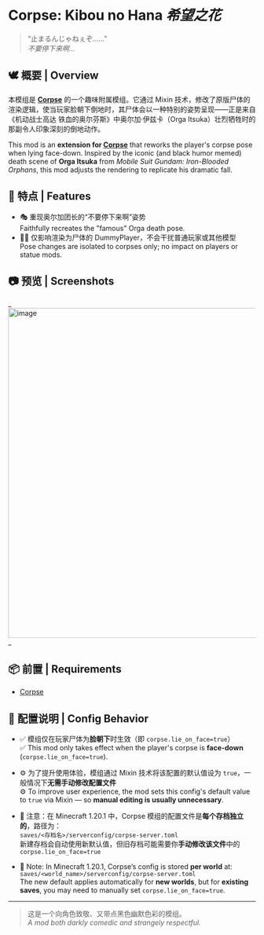 # Corpse: Kibou no Hana  _希望之花_


> “止まるんじゃねぇぞ……”  
> _不要停下来啊..._

## 🕊️ 概要 | Overview

本模组是 [**Corpse**](https://www.curseforge.com/minecraft/mc-mods/corpse) 的一个趣味附属模组。它通过 Mixin 技术，修改了原版尸体的渲染逻辑，使当玩家脸朝下倒地时，其尸体会以一种特别的姿势呈现——正是来自《机动战士高达 铁血的奥尔芬斯》中奥尔加·伊兹卡（Orga Itsuka）壮烈牺牲时的那副令人印象深刻的倒地动作。

This mod is an **extension for [Corpse](https://www.curseforge.com/minecraft/mc-mods/corpse)** that reworks the player's corpse pose when lying face-down. Inspired by the iconic (and black humor memed) death scene of **Orga Itsuka** from _Mobile Suit Gundam: Iron-Blooded Orphans_, this mod adjusts the rendering to replicate his dramatic fall.

## 🧠 特点 | Features

- 🎭 重现奥尔加团长的“不要停下来啊”姿势  
  Faithfully recreates the "famous" Orga death pose.
- 🧍‍♂️ 仅影响渲染为尸体的 DummyPlayer，不会干扰普通玩家或其他模型  
  Pose changes are isolated to corpses only; no impact on players or statue mods.


## 📷 预览 | Screenshots

_<img width="553" height="672" alt="image" src="https://github.com/user-attachments/assets/4e8b1a75-4321-432f-b630-6fe41d8f2ab5" />
_

## 📦 前置 | Requirements

- [Corpse](https://www.curseforge.com/minecraft/mc-mods/corpse)


## 🧩 配置说明 | Config Behavior

- ✅ 模组仅在玩家尸体为**脸朝下**时生效（即 `corpse.lie_on_face=true`）  
  ✅ This mod only takes effect when the player's corpse is **face-down** (`corpse.lie_on_face=true`).

- ⚙️ 为了提升使用体验，模组通过 Mixin 技术将该配置的默认值设为 `true`，一般情况下**无需手动修改配置文件**  
  ⚙️ To improve user experience, the mod sets this config's default value to `true` via Mixin — so **manual editing is usually unnecessary**.

- 📁 注意：在 Minecraft 1.20.1 中，Corpse 模组的配置文件是**每个存档独立的**，路径为：  
  `saves/<存档名>/serverconfig/corpse-server.toml`  
  新建存档会自动使用新默认值，但旧存档可能需要你**手动修改该文件**中的 `corpse.lie_on_face=true`

- 📁 Note: In Minecraft 1.20.1, Corpse’s config is stored **per world** at:  
  `saves/<world_name>/serverconfig/corpse-server.toml`  
  The new default applies automatically for **new worlds**, but for **existing saves**, you may need to manually set `corpse.lie_on_face=true`.



  
---

> 这是一个向角色致敬、又带点黑色幽默色彩的模组。  
> _A mod both darkly comedic and strangely respectful._  
>  
